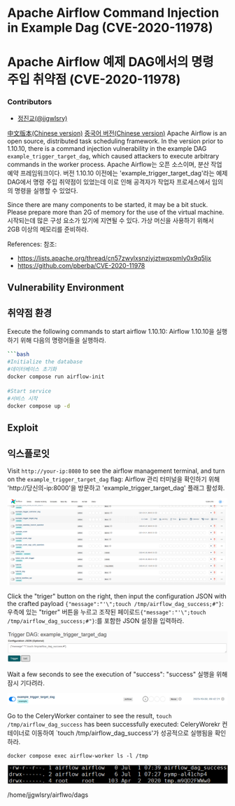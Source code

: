 # Apache Airflow Command Injection in Example Dag (CVE-2020-11978)
# Apache Airflow 예제 DAG에서의 명령 주입 취약점 (CVE-2020-11978)

### Contributors
* [정진교(@jjgwlsry)](https://github.com/jjgwlsry)

[中文版本(Chinese version)](README.zh-cn.md)
[중국어 버전(Chinese version)](README.zh-cn.md)
Apache Airflow is an open source, distributed task scheduling framework. In the version prior to 1.10.10, there is a command injection vulnerability in the example DAG `example_trigger_target_dag`, which caused attackers to execute arbitrary commands in the worker process.
Apache Airflow는 오픈 소스이며, 분산 작업 예약 프레임워크이다. 버전 1.10.10 이전에는 'example_trigger_target_dag'라는 예제 DAG에서 명령 주입 취약점이 있었는데 이로 인해 공격자가 작업자 프로세스에서 임의의 명령을 실행할 수 있었다.

Since there are many components to be started, it may be a bit stuck. Please prepare more than 2G of memory for the use of the virtual machine.
시작되는데 많은 구성 요소가 있기에 지연될 수 있다. 가상 머신을 사용하기 위해서 2GB 이상의 메모리를 준비하라.

References:
참조:
- <https://lists.apache.org/thread/cn57zwylxsnzjyjztwqxpmly0x9q5ljx>
- <https://github.com/pberba/CVE-2020-11978>

## Vulnerability Environment
## 취약점 환경
Execute the following commands to start airflow 1.10.10:
Airflow 1.10.10을 실행하기 위해 다음의 명령어들을 실행하라.
```bash
```bash
#Initialize the database
#데이터베이스 초기화
docker compose run airflow-init

#Start service
#서비스 시작
docker compose up -d
```

## Exploit
## 익스플로잇

Visit `http://your-ip:8080` to see the airflow management terminal, and turn on the `example_trigger_target_dag` flag:
Airflow 관리 터미널을 확인하기 위해 'http://당신의-ip:8000'을 방문하고 'example_trigger_target_dag' 플래그 활성화.

![](1.png)

Click the "triger" button on the right, then input the configuration JSON with the crafted payload `{"message":"'\";touch /tmp/airflow_dag_success;#"}`:
우측에 있는 "triger" 버튼을 누르고 조작된 페이로드`{"message":"'\";touch /tmp/airflow_dag_success;#"}`:를 포함한 JSON 설정을 입력하라.

![](2.png)

Wait a few seconds to see the execution of "success":
"success" 실행을 위해 잠시 기다려라.

![](3.png)

Go to the CeleryWorker container to see the result, `touch /tmp/airflow_dag_success` has been successfully executed:
CeleryWorekr 컨테이너로 이동하여 `touch /tmp/airflow_dag_success'가 성공적으로 실행됨을 확인하라.

```
docker compose exec airflow-worker ls -l /tmp
```

![](4.png)

/home/jjgwlsry/airflwo/dags
